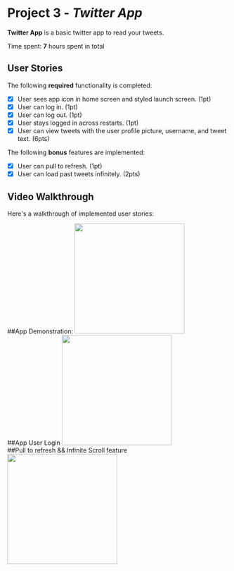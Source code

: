 # Project 3 - *Twitter App*

**Twitter App** is a basic twitter app to read your tweets.

Time spent: **7** hours spent in total

## User Stories

The following **required** functionality is completed:

- [x] User sees app icon in home screen and styled launch screen. (1pt)
- [x] User can log in. (1pt)
- [x] User can log out. (1pt)
- [x] User stays logged in across restarts. (1pt)
- [x] User can view tweets with the user profile picture, username, and tweet text. (6pts)

The following **bonus** features are implemented:

- [x] User can pull to refresh. (1pt)
- [x] User can load past tweets infinitely. (2pts)

## Video Walkthrough

Here's a walkthrough of implemented user stories:

##App Demonstration:
<img src="http://g.recordit.co/KC0dbX8yob.gif" width=250><br>
##App User Login
<img src="http://g.recordit.co/yZtMq8kTyo.gif" width=250><br>
##Pull to refresh && Infinite Scroll feature
<img src="http://g.recordit.co/dYkNhfkQif.gif" width=250><br>
